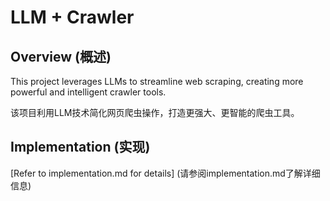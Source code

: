 # LLM + Crawler

## Overview (概述)
This project leverages LLMs to streamline web scraping, creating more powerful and intelligent crawler tools.

该项目利用LLM技术简化网页爬虫操作，打造更强大、更智能的爬虫工具。

## Implementation (实现)
[Refer to implementation.md for details] (请参阅implementation.md了解详细信息)
